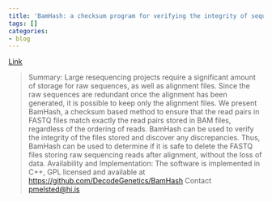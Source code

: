 ```yaml
---
title: 'BamHash: a checksum program for verifying the integrity of sequence data'
tags: []
categories:
- blog
---
```

[Link](http://biorxiv.org/content/early/2015/03/03/015867)
<!--more-->

> Summary: Large resequencing projects require a significant amount of storage
for raw sequences, as well as alignment files. Since the raw sequences are
redundant once the alignment has been generated, it is possible to keep only
the alignment files. We present BamHash, a checksum based method to ensure
that the read pairs in FASTQ files match exactly the read pairs stored in BAM
files, regardless of the ordering of reads. BamHash can be used to verify the
integrity of the files stored and discover any discrepancies. Thus, BamHash
can be used to determine if it is safe to delete the FASTQ files storing raw
sequencing reads after alignment, without the loss of data. Availability and
Implementation: The software is implemented in C++, GPL licensed and available
at https://github.com/DecodeGenetics/BamHash Contact pmelsted@hi.is

